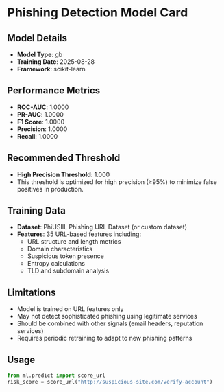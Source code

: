 # Phishing Detection Model Card

## Model Details
- **Model Type**: gb
- **Training Date**: 2025-08-28
- **Framework**: scikit-learn

## Performance Metrics
- **ROC-AUC**: 1.0000
- **PR-AUC**: 1.0000
- **F1 Score**: 1.0000
- **Precision**: 1.0000
- **Recall**: 1.0000

## Recommended Threshold
- **High Precision Threshold**: 1.000
- This threshold is optimized for high precision (≥95%) to minimize false positives in production.

## Training Data
- **Dataset**: PhiUSIIL Phishing URL Dataset (or custom dataset)
- **Features**: 35 URL-based features including:
  - URL structure and length metrics
  - Domain characteristics
  - Suspicious token presence
  - Entropy calculations
  - TLD and subdomain analysis

## Limitations
- Model is trained on URL features only
- May not detect sophisticated phishing using legitimate services
- Should be combined with other signals (email headers, reputation services)
- Requires periodic retraining to adapt to new phishing patterns

## Usage
```python
from ml.predict import score_url
risk_score = score_url("http://suspicious-site.com/verify-account")
```
